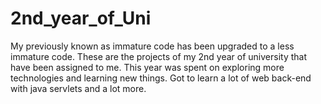 # 2nd_year_of_Uni
My previously known as immature code has been upgraded to a less immature code. These are the projects of my 2nd year of university that have been assigned to me. This year was spent on exploring more technologies and learning new things. Got to learn a lot of web back-end with java servlets and a lot more.
